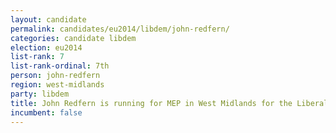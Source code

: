 ```yaml
---
layout: candidate
permalink: candidates/eu2014/libdem/john-redfern/
categories: candidate libdem
election: eu2014
list-rank: 7
list-rank-ordinal: 7th
person: john-redfern
region: west-midlands
party: libdem
title: John Redfern is running for MEP in West Midlands for the Liberal Democrats
incumbent: false
---
```

